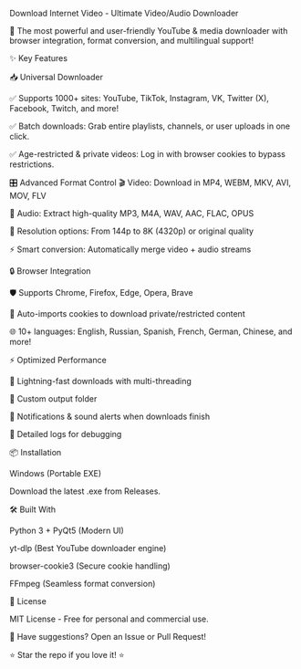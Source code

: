 Download Internet Video - Ultimate Video/Audio Downloader

🚀 The most powerful and user-friendly YouTube & media downloader with browser integration, format conversion, and multilingual support!


✨ Key Features

📥 Universal Downloader

✅ Supports 1000+ sites: YouTube, TikTok, Instagram, VK, Twitter (X), Facebook, Twitch, and more!

✅ Batch downloads: Grab entire playlists, channels, or user uploads in one click.

✅ Age-restricted & private videos: Log in with browser cookies to bypass restrictions.



🎛️ Advanced Format Control
🎬 Video: Download in MP4, WEBM, MKV, AVI, MOV, FLV

🎵 Audio: Extract high-quality MP3, M4A, WAV, AAC, FLAC, OPUS

📏 Resolution options: From 144p to 8K (4320p) or original quality

⚡ Smart conversion: Automatically merge video + audio streams



🔒 Browser Integration

🛡️ Supports Chrome, Firefox, Edge, Opera, Brave

🔑 Auto-imports cookies to download private/restricted content

🌐 10+ languages: English, Russian, Spanish, French, German, Chinese, and more!



⚡ Optimized Performance

🚀 Lightning-fast downloads with multi-threading

📂 Custom output folder

🔔 Notifications & sound alerts when downloads finish

📜 Detailed logs for debugging



📦 Installation

Windows (Portable EXE)

Download the latest .exe from Releases.



🛠️ Built With

Python 3 + PyQt5 (Modern UI)

yt-dlp (Best YouTube downloader engine)

browser-cookie3 (Secure cookie handling)

FFmpeg (Seamless format conversion)



📜 License

MIT License - Free for personal and commercial use.


💬 Have suggestions? Open an Issue or Pull Request!


⭐ Star the repo if you love it! ⭐

